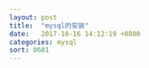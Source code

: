 ```yaml
---
layout: post
title:  "mysql的安装"
date:   2017-10-16 14:12:19 +0800
categories: mysql
sort: 0601
---
```




